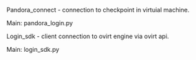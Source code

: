 Pandora_connect - connection to checkpoint in virtuial machine.

Main: pandora_login.py


Login_sdk - client connection to ovirt engine via ovirt api.

Main: login_sdk.py
